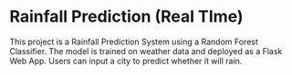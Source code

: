 # Rainfall Prediction (Real TIme)
 This project is a Rainfall Prediction System using a Random Forest Classifier. The model is trained on weather data and deployed as a Flask Web App. Users can input a city to predict whether it will rain.
